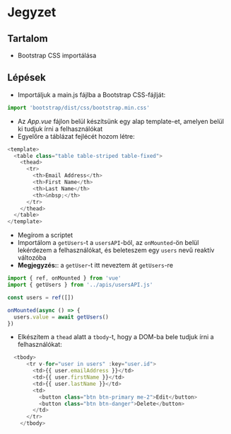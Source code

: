 # Jegyzet

## Tartalom

- Bootstrap CSS importálása

## Lépések

- Importáljuk a main.js fájlba a Bootstrap CSS-fájlját:

```js
import 'bootstrap/dist/css/bootstrap.min.css'
```

- Az _App.vue_ fájlon belül készítsünk egy alap template-et, amelyen belül ki tudjuk írni a felhasználókat
- Egyelőre a táblázat fejlécét hozom létre:

```js
<template>
  <table class="table table-striped table-fixed">
    <thead>
      <tr>
        <th>Email Address</th>
        <th>First Name</th>
        <th>Last Name</th>
        <th>&nbsp;</th>
      </tr>
    </thead>
  </table>
</template>
```

- Megírom a scriptet
- Importálom a `getUsers`-t a `usersAPI`-ból, az `onMounted`-ön belül lekérdezem a felhasználókat, és beleteszem egy `users` nevű reaktív változóba
- **Megjegyzés:**: a `getUser`-t itt neveztem át `getUsers`-re

```js
import { ref, onMounted } from 'vue'
import { getUsers } from '../apis/usersAPI.js'

const users = ref([])

onMounted(async () => {
  users.value = await getUsers()
})
```

- Elkészítem a `thead` alatt a `tbody`-t, hogy a DOM-ba bele tudjuk írni a felhasználókat:

```js
  <tbody>
      <tr v-for="user in users" :key="user.id">
        <td>{{ user.emailAddress }}</td>
        <td>{{ user.firstName }}</td>
        <td>{{ user.lastName }}</td>
        <td>
          <button class="btn btn-primary me-2">Edit</button>
          <button class="btn btn-danger">Delete</button>
        </td>
      </tr>
    </tbody>
```
